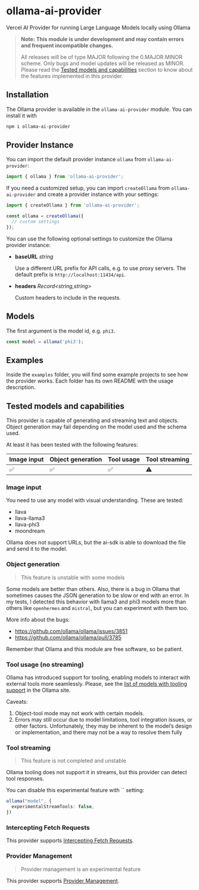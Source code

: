 # ollama-ai-provider

Vercel AI Provider for running Large Language Models locally using Ollama

> **Note: This module is under development and may contain errors and frequent incompatible changes.**
> 
> All releases will be of type MAJOR following the 0.MAJOR.MINOR scheme. Only bugs and model updates will be released as MINOR.
> Please read the [Tested models and capabilities](#tested-models-and-capabilities) section to know about the features
> implemented in this provider.


## Installation

The Ollama provider is available in the `ollama-ai-provider` module. You can install it with

```bash
npm i ollama-ai-provider
```

## Provider Instance

You can import the default provider instance `ollama` from `ollama-ai-provider`:

```ts
import { ollama } from 'ollama-ai-provider';
```

If you need a customized setup, you can import `createOllama` from `ollama-ai-provider` and create a provider instance with your settings:

```ts
import { createOllama } from 'ollama-ai-provider';

const ollama = createOllama({
  // custom settings
});
```

You can use the following optional settings to customize the Ollama provider instance:

- **baseURL** _string_

  Use a different URL prefix for API calls, e.g. to use proxy servers.
  The default prefix is `http://localhost:11434/api`.

- **headers** _Record<string,string>_

  Custom headers to include in the requests.


## Models

The first argument is the model id, e.g. `phi3`.

```ts
const model = ollama('phi3');
```

## Examples

Inside the `examples` folder, you will find some example projects to see how the provider works. Each folder 
has its own README with the usage description.

## Tested models and capabilities

This provider is capable of generating and streaming text and objects. Object generation may fail depending 
on the model used and the schema used.

At least it has been tested with the following features:

| Image input        | Object generation  | Tool usage         | Tool streaming |
|--------------------|--------------------|--------------------|----------------|
| :white_check_mark: | :white_check_mark: | :white_check_mark: | :warning:      | 

### Image input

You need to use any model with visual understanding. These are tested:

* llava
* llava-llama3
* llava-phi3
* moondream

Ollama does not support URLs, but the ai-sdk is able to download the file and send it to the model.

### Object generation

> This feature is unstable with some models


Some models are better than others. Also, there is a bug in Ollama that sometimes causes the JSON generation to be slow or
end with an error. In my tests, I detected this behavior with llama3 and phi3 models more than others like
`openhermes` and `mistral`, but you can experiment with them too.

More info about the bugs:

* https://github.com/ollama/ollama/issues/3851
* https://github.com/ollama/ollama/pull/3785

Remember that Ollama and this module are free software, so be patient.

### Tool usage (no streaming)

Ollama has introduced support for tooling, enabling models to interact with external tools more seamlessly. Please, see the [list of models with tooling support](https://ollama.com/search?c=tools) in the Ollama site.

Caveats:

1. Object-tool mode may not work with certain models.
2. Errors may still occur due to model limitations, tool integration issues, or other factors. Unfortunately, they may be inherent to the model’s design or implementation, and there may not be a way to resolve them fully

### Tool streaming

> This feature is not completed and unstable

Ollama tooling does not support it in streams, but this provider can detect tool responses.

You can disable this experimental feature with `` setting:

```ts
ollama("model", {
  experimentalStreamTools: false,
})
```

### Intercepting Fetch Requests

This provider supports [Intercepting Fetch Requests](https://sdk.vercel.ai/examples/providers/intercepting-fetch-requests).

### Provider Management

> Provider management is an experimental feature

This provider supports [Provider Management](https://sdk.vercel.ai/docs/ai-sdk-core/provider-management).

